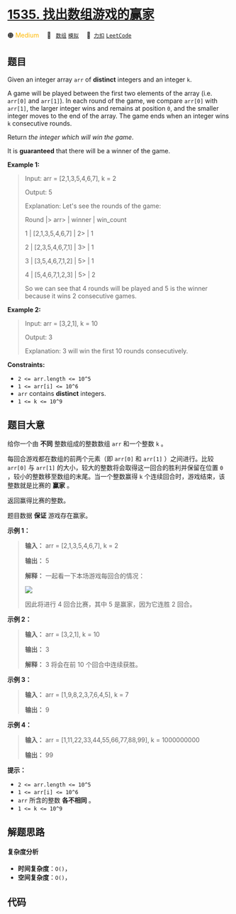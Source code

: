 # [1535. 找出数组游戏的赢家](https://2xiao.github.io/leetcode-js/problem/1535.html)

🟠 <font color=#ffb800>Medium</font>&emsp; 🔖&ensp; [`数组`](/tag/array.md) [`模拟`](/tag/simulation.md)&emsp; 🔗&ensp;[`力扣`](https://leetcode.cn/problems/find-the-winner-of-an-array-game) [`LeetCode`](https://leetcode.com/problems/find-the-winner-of-an-array-game)

## 题目

Given an integer array `arr` of **distinct** integers and an integer `k`.

A game will be played between the first two elements of the array (i.e.
`arr[0]` and `arr[1]`). In each round of the game, we compare `arr[0]` with
`arr[1]`, the larger integer wins and remains at position `0`, and the smaller
integer moves to the end of the array. The game ends when an integer wins `k`
consecutive rounds.

Return _the integer which will win the game_.

It is **guaranteed** that there will be a winner of the game.



**Example 1:**

> Input: arr = [2,1,3,5,4,6,7], k = 2
> 
> Output: 5
> 
> Explanation: Let's see the rounds of the game:
> 
> Round |> 
>    arr> 
>    | winner | win_count
> 
>   1   | [2,1,3,5,4,6,7] | 2> 
>   | 1
> 
>   2   | [2,3,5,4,6,7,1] | 3> 
>   | 1
> 
>   3   | [3,5,4,6,7,1,2] | 5> 
>   | 1
> 
>   4   | [5,4,6,7,1,2,3] | 5> 
>   | 2
> 
> So we can see that 4 rounds will be played and 5 is the winner because it wins 2 consecutive games.

**Example 2:**

> Input: arr = [3,2,1], k = 10
> 
> Output: 3
> 
> Explanation: 3 will win the first 10 rounds consecutively.

**Constraints:**

  * `2 <= arr.length <= 10^5`
  * `1 <= arr[i] <= 10^6`
  * `arr` contains **distinct** integers.
  * `1 <= k <= 10^9`


## 题目大意

给你一个由 **不同** 整数组成的整数数组 `arr` 和一个整数 `k` 。

每回合游戏都在数组的前两个元素（即 `arr[0]` 和 `arr[1]` ）之间进行。比较 `arr[0]` 与 `arr[1]`
的大小，较大的整数将会取得这一回合的胜利并保留在位置 `0` ，较小的整数移至数组的末尾。当一个整数赢得 `k` 个连续回合时，游戏结束，该整数就是比赛的
**赢家** 。

返回赢得比赛的整数。

题目数据 **保证** 游戏存在赢家。



**示例 1：**

> 
> 
> 
> 
> 
> **输入：** arr = [2,1,3,5,4,6,7], k = 2
> 
> **输出：** 5
> 
> **解释：** 一起看一下本场游戏每回合的情况：
> 
> ![](https://assets.leetcode-cn.com/aliyun-lc-upload/uploads/2020/07/30/q-example.png)
> 
> 因此将进行 4 回合比赛，其中 5 是赢家，因为它连胜 2 回合。
> 
> 

**示例 2：**

> 
> 
> 
> 
> 
> **输入：** arr = [3,2,1], k = 10
> 
> **输出：** 3
> 
> **解释：** 3 将会在前 10 个回合中连续获胜。
> 
> 

**示例 3：**

> 
> 
> 
> 
> 
> **输入：** arr = [1,9,8,2,3,7,6,4,5], k = 7
> 
> **输出：** 9
> 
> 

**示例 4：**

> 
> 
> 
> 
> 
> **输入：** arr = [1,11,22,33,44,55,66,77,88,99], k = 1000000000
> 
> **输出：** 99
> 
> 



**提示：**

  * `2 <= arr.length <= 10^5`
  * `1 <= arr[i] <= 10^6`
  * `arr` 所含的整数 **各不相同** 。
  * `1 <= k <= 10^9`


## 解题思路

#### 复杂度分析

- **时间复杂度**：`O()`，
- **空间复杂度**：`O()`，

## 代码

```javascript

```